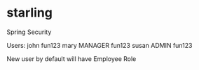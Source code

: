 # starling
 Spring Security

Users:
 john
 fun123
 mary MANAGER
 fun123
 susan ADMIN
 fun123
 
 New user by default will have Employee Role
